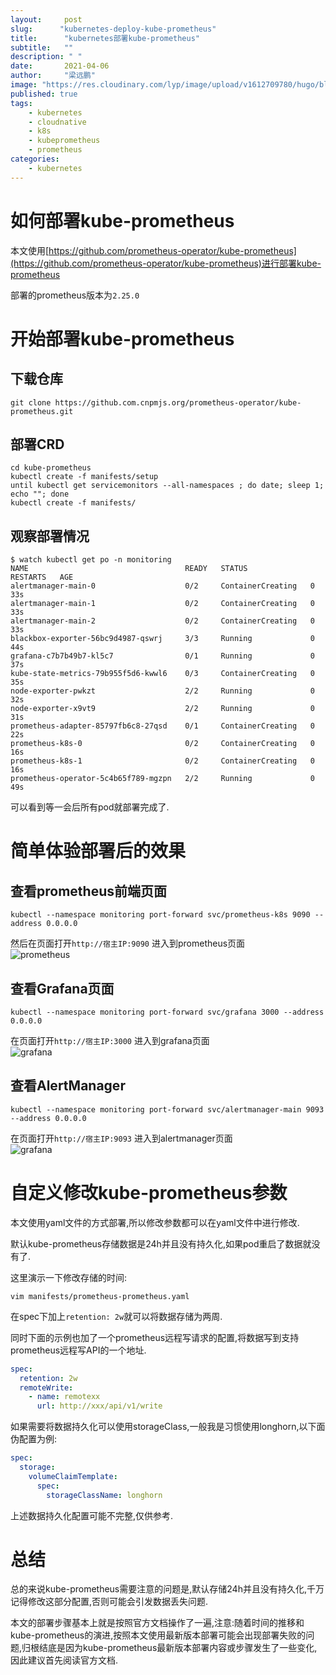 ```yaml
---
layout:     post 
slug:      "kubernetes-deploy-kube-prometheus"
title:      "kubernetes部署kube-prometheus"
subtitle:   ""
description: " "
date:       2021-04-06
author:     "梁远鹏"
image: "https://res.cloudinary.com/lyp/image/upload/v1612709780/hugo/blog.github.io/pexels-matt-hardy-2568001.jpg"
published: true
tags:
    - kubernetes
    - cloudnative
    - k8s
    - kubeprometheus
    - prometheus
categories: 
    - kubernetes
---  
```


# 如何部署kube-prometheus  
本文使用[https://github.com/prometheus-operator/kube-prometheus](https://github.com/prometheus-operator/kube-prometheus)进行部署kube-prometheus  

部署的prometheus版本为`2.25.0`  

# 开始部署kube-prometheus

## 下载仓库  

```shell
git clone https://github.com.cnpmjs.org/prometheus-operator/kube-prometheus.git
```  

## 部署CRD  

```shell
cd kube-prometheus
kubectl create -f manifests/setup
until kubectl get servicemonitors --all-namespaces ; do date; sleep 1; echo ""; done
kubectl create -f manifests/
```  

## 观察部署情况  
```shell
$ watch kubectl get po -n monitoring
NAME                                   READY   STATUS              RESTARTS   AGE
alertmanager-main-0                    0/2     ContainerCreating   0          33s
alertmanager-main-1                    0/2     ContainerCreating   0          33s
alertmanager-main-2                    0/2     ContainerCreating   0          33s
blackbox-exporter-56bc9d4987-qswrj     3/3     Running             0          44s
grafana-c7b7b49b7-kl5c7                0/1     Running             0          37s
kube-state-metrics-79b955f5d6-kwwl6    0/3     ContainerCreating   0          35s
node-exporter-pwkzt                    2/2     Running             0          32s
node-exporter-x9vt9                    2/2     Running             0          31s
prometheus-adapter-85797fb6c8-27qsd    0/1     ContainerCreating   0          22s
prometheus-k8s-0                       0/2     ContainerCreating   0          16s
prometheus-k8s-1                       0/2     ContainerCreating   0          16s
prometheus-operator-5c4b65f789-mgzpn   2/2     Running             0          49s
```  

可以看到等一会后所有pod就部署完成了.  

# 简单体验部署后的效果

## 查看prometheus前端页面  

```shell
kubectl --namespace monitoring port-forward svc/prometheus-k8s 9090 --address 0.0.0.0
```    

然后在页面打开`http://宿主IP:9090` 进入到prometheus页面  
![prometheus](https://res.cloudinary.com/lyp/image/upload/v1617766065/hugo/blog.github.io/prometheus/prometheus.png)

## 查看Grafana页面  
```shell
kubectl --namespace monitoring port-forward svc/grafana 3000 --address 0.0.0.0
```  
在页面打开`http://宿主IP:3000` 进入到grafana页面  
![grafana](https://res.cloudinary.com/lyp/image/upload/v1617766066/hugo/blog.github.io/prometheus/grafana.png)

## 查看AlertManager  
```shell
kubectl --namespace monitoring port-forward svc/alertmanager-main 9093 --address 0.0.0.0
```  

在页面打开`http://宿主IP:9093` 进入到alertmanager页面  
![grafana](https://res.cloudinary.com/lyp/image/upload/v1617766065/hugo/blog.github.io/prometheus/alertmanager.png)

# 自定义修改kube-prometheus参数  

本文使用yaml文件的方式部署,所以修改参数都可以在yaml文件中进行修改.  

默认kube-prometheus存储数据是24h并且没有持久化,如果pod重启了数据就没有了.  

这里演示一下修改存储的时间:  
```shell
vim manifests/prometheus-prometheus.yaml
```  
在spec下加上`retention: 2w`就可以将数据存储为两周.  

同时下面的示例也加了一个prometheus远程写请求的配置,将数据写到支持prometheus远程写API的一个地址.

```yaml
spec:
  retention: 2w
  remoteWrite:
    - name: remotexx
      url: http://xxx/api/v1/write
```  

如果需要将数据持久化可以使用storageClass,一般我是习惯使用longhorn,以下面伪配置为例:  
```yaml
spec:
  storage:
    volumeClaimTemplate:
      spec:
        storageClassName: longhorn
```  

上述数据持久化配置可能不完整,仅供参考.

# 总结  

总的来说kube-prometheus需要注意的问题是,默认存储24h并且没有持久化,千万记得修改这部分配置,否则可能会引发数据丢失问题.  

本文的部署步骤基本上就是按照官方文档操作了一遍,注意:随着时间的推移和kube-prometheus的演进,按照本文使用最新版本部署可能会出现部署失败的问题,归根结底是因为kube-prometheus最新版本部署内容或步骤发生了一些变化,因此建议首先阅读官方文档.  
